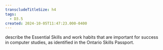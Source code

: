 ```yaml
---
transcludeTitleSize: h4
tags:
  - D3.5
created: 2024-10-05T11:47:23.000-0400
---
```

describe the Essential Skills and work habits that are important for success in computer studies, as identified in the Ontario Skills Passport.